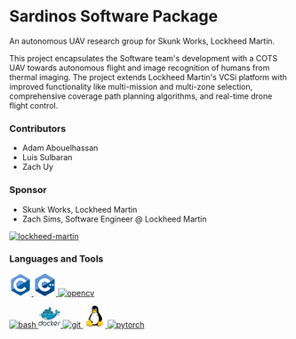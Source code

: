 # Sardinos Software Package

An autonomous UAV research group for Skunk Works, Lockheed Martin.

This project encapsulates the Software team's development with a COTS UAV towards autonomous flight and image recognition of humans from thermal imaging. The project extends Lockheed Martin's VCSi platform with improved functionality like multi-mission and multi-zone selection, comprehensive coverage path planning algorithms, and real-time drone flight control.

### Contributors
  - Adam Abouelhassan
  - Luis Sulbaran
  - Zach Uy

### Sponsor
  - Skunk Works, Lockheed Martin
  - Zach Sims, Software Engineer @ Lockheed Martin
<p align="left">
  <a href="https://www.lockheedmartin.com/en-us/who-we-are/business-areas/aeronautics/skunkworks.html" target="_blank" rel="noreferrer"> <img src="https://www.lockheedmartin.com/content/dam/lockheed-martin/aero/80-years-of-innovation/kelly-80th-skunkworks-1920.jpg" alt="lockheed-martin" height="500"/> </a>
</p>


### Languages and Tools
<p align="left">
  <a href="https://www.cprogramming.com/" target="_blank" rel="noreferrer"> <img src="https://raw.githubusercontent.com/devicons/devicon/master/icons/c/c-original.svg" alt="c" width="40" height="40"/> </a>
  <a href="https://www.w3schools.com/cpp/" target="_blank" rel="noreferrer"> <img src="https://raw.githubusercontent.com/devicons/devicon/master/icons/cplusplus/cplusplus-original.svg" alt="cplusplus" width="40" height="40"/> </a>
  <a href="https://opencv.org/" target="_blank" rel="noreferrer"> <img src="https://www.vectorlogo.zone/logos/opencv/opencv-icon.svg" alt="opencv" width="40" height="40"/> </a>
</p>

<p>
  <a href="https://www.gnu.org/software/bash/" target="_blank" rel="noreferrer"> <img src="https://www.vectorlogo.zone/logos/gnu_bash/gnu_bash-icon.svg" alt="bash" width="40" height="40"/> </a>
  <a href="https://www.docker.com/" target="_blank" rel="noreferrer"> <img src="https://raw.githubusercontent.com/devicons/devicon/master/icons/docker/docker-original-wordmark.svg" alt="docker" width="40" height="40"/> </a>
  <a href="https://git-scm.com/" target="_blank" rel="noreferrer"> <img src="https://www.vectorlogo.zone/logos/git-scm/git-scm-icon.svg" alt="git" width="40" height="40"/> </a>
  <a href="https://www.linux.org/" target="_blank" rel="noreferrer"> <img src="https://raw.githubusercontent.com/devicons/devicon/master/icons/linux/linux-original.svg" alt="linux" width="40" height="40"/> </a>
  <a href="https://pytorch.org/" target="_blank" rel="noreferrer"> <img src="https://www.vectorlogo.zone/logos/pytorch/pytorch-icon.svg" alt="pytorch" width="40" height="40"/> </a>
</p>
